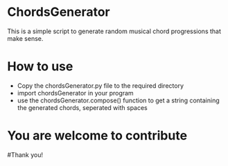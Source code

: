 # ChordsGenerator
This is a simple script to generate random musical chord progressions that make sense.

# How to use
- Copy the chordsGenerator.py file to the required directory
- import chordsGenerator in your program 
- use the chordsGenerator.compose() function to get a string containing the generated chords, seperated with spaces

# You are welcome to contribute

#Thank you!
